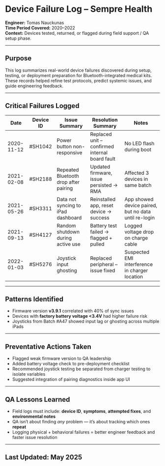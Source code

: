 # Device Failure Log – Sempre Health  
**Engineer:** Tomas Nauckunas  
**Time Period Covered:** 2020–2022  
**Context:** Devices tested, returned, or flagged during field support / QA setup phase.

---

## Purpose

This log summarizes real-world device failures discovered during setup, testing, or deployment preparation for Bluetooth-integrated medical kits. These records helped refine test protocols, predict systemic issues, and guide engineering feedback.

---

## Critical Failures Logged

| Date       | Device ID | Issue Summary                          | Resolution Summary                      | Notes |
|------------|-----------|----------------------------------------|------------------------------------------|-------|
| 2020-11-12 | #SH1042   | Power button non-responsive            | Replaced unit – confirmed internal board fault | No LED flash during boot |
| 2021-02-08 | #SH2188   | Repeated Bluetooth drop after pairing | Updated firmware, issue persisted → RMA | Affected 3 devices in same batch |
| 2021-05-26 | #SH3311   | Data not syncing to iPad dashboard     | Reinstalled app, reset device → success | App showed device paired, but no data until re-login |
| 2021-09-13 | #SH4127   | Random shutdown during active use      | Battery test failed → flagged + pulled  | Logged voltage drop on charge cable |
| 2022-01-03 | #SH5276   | Joystick input ghosting                | Replaced peripheral – issue fixed       | Suspected EMI interference in charger location |

---

## Patterns Identified

- Firmware version **v3.9.1** correlated with 40% of sync issues  
- Devices with **factory battery voltage <3.4V** had higher failure risk  
- Joysticks from Batch #A47 showed input lag or ghosting across multiple iPads

---

## Preventative Actions Taken

- Flagged weak firmware version to QA leadership  
- Added battery voltage check to pre-deployment checklist  
- Recommended joystick testing be separated from charger testing to isolate variables  
- Suggested integration of pairing diagnostics inside app UI

---

## QA Lessons Learned

- Field logs must include: **device ID**, **symptoms**, **attempted fixes**, and **environmental notes**  
- QA isn’t about finding *any* problem — it’s about tracking which ones **repeat**  
- Logging physical + behavioral failures = better engineer feedback and faster issue resolution

---

## Last Updated: May 2025

